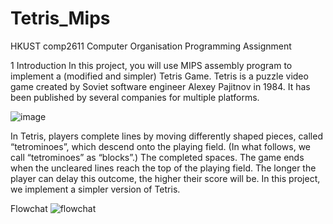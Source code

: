 # Tetris_Mips
HKUST comp2611 Computer Organisation Programming Assignment

1 Introduction
In this project, you will use MIPS assembly program to implement a (modified and
simpler) Tetris Game.
Tetris is a puzzle video game created by Soviet software engineer Alexey Pajitnov in
1984. It has been published by several companies for multiple platforms.

![image](https://user-images.githubusercontent.com/101878003/225032043-6e1f5624-1c3b-4eb3-9751-a004cf93a22c.png)

In Tetris, players complete lines
by moving differently shaped pieces, called “tetrominoes”, which descend onto the
playing field. (In what follows, we call “tetrominoes” as “blocks”.) The completed spaces. The game ends when the uncleared lines reach the top of the playing field. The
longer the player can delay this outcome, the higher their score will be.
In this project, we implement a simpler version of Tetris.


Flowchat
![flowchat](https://user-images.githubusercontent.com/101878003/225032915-fa3383f9-c0d8-4e14-b3a6-47e1b012c890.png)
